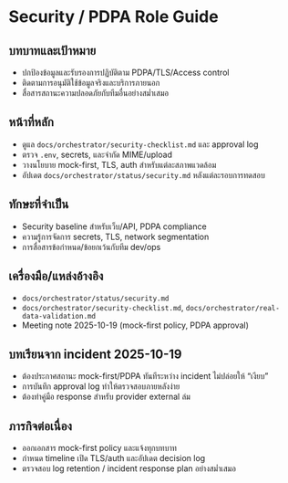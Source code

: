 # Security / PDPA Role Guide

## บทบาทและเป้าหมาย
- ปกป้องข้อมูลและรับรองการปฏิบัติตาม PDPA/TLS/Access control
- ติดตามการอนุมัติใช้ข้อมูลจริงและบริการภายนอก
- สื่อสารสถานะความปลอดภัยกับทีมอื่นอย่างสม่ำเสมอ

## หน้าที่หลัก
- ดูแล `docs/orchestrator/security-checklist.md` และ approval log
- ตรวจ `.env`, secrets, และจำกัด MIME/upload
- วางนโยบาย mock-first, TLS, auth สำหรับแต่ละสภาพแวดล้อม
- อัปเดต `docs/orchestrator/status/security.md` หลังแต่ละรอบการทดสอบ

## ทักษะที่จำเป็น
- Security baseline สำหรับเว็บ/API, PDPA compliance
- ความรู้การจัดการ secrets, TLS, network segmentation
- การสื่อสารข้อกำหนด/ข้อยกเว้นกับทีม dev/ops

## เครื่องมือ/แหล่งอ้างอิง
- `docs/orchestrator/status/security.md`
- `docs/orchestrator/security-checklist.md`, `docs/orchestrator/real-data-validation.md`
- Meeting note 2025-10-19 (mock-first policy, PDPA approval)

## บทเรียนจาก incident 2025-10-19
- ต้องประกาศสถานะ mock-first/PDPA ทันทีระหว่าง incident ไม่ปล่อยให้ “เงียบ”
- การบันทึก approval log ทำให้ตรวจสอบภายหลังง่าย
- ต้องทำคู่มือ response สำหรับ provider external ล่ม

## ภารกิจต่อเนื่อง
- ออกเอกสาร mock-first policy และแจ้งทุกบทบาท
- กำหนด timeline เปิด TLS/auth และอัปเดต decision log
- ตรวจสอบ log retention / incident response plan อย่างสม่ำเสมอ
